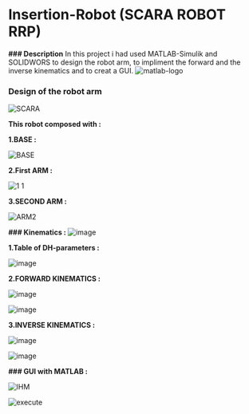 # Insertion-Robot (SCARA ROBOT RRP)

**### Description**
In this project i had used MATLAB-Simulik and SOLIDWORS to design the robot arm, to impliment the forward and the inverse kinematics and to creat a GUI.
![matlab-logo](https://user-images.githubusercontent.com/39106620/66839852-ff422500-ef5e-11e9-821a-8df84c1305cb.jpg)

### Design of the robot arm
  ![SCARA](https://user-images.githubusercontent.com/39106620/66840065-5ea03500-ef5f-11e9-9951-862b55b3f1b0.PNG)

**This robot composed with :**

**1.BASE :**

![BASE](https://user-images.githubusercontent.com/39106620/66840306-bfc80880-ef5f-11e9-899c-87e4c52de2e3.PNG)

**2.First ARM :**

![1 1](https://user-images.githubusercontent.com/39106620/66840499-11709300-ef60-11e9-8db5-5406f2a14126.PNG)

**3.SECOND ARM :**

![ARM2](https://user-images.githubusercontent.com/39106620/66840545-2816ea00-ef60-11e9-94fe-5457117ec577.PNG)

**### Kinematics :**
![image](https://user-images.githubusercontent.com/39106620/66840758-7330fd00-ef60-11e9-8da4-1e9bd6b2fadd.png)

**1.Table of DH-parameters :**

![image](https://user-images.githubusercontent.com/39106620/66840916-b7bc9880-ef60-11e9-82d2-dc73bcf62100.png)

**2.FORWARD KINEMATICS :**

![image](https://user-images.githubusercontent.com/39106620/66841074-079b5f80-ef61-11e9-9285-93b339371ec0.png)

![image](https://user-images.githubusercontent.com/39106620/66841143-239f0100-ef61-11e9-8f0d-18b3af04c285.png)

**3.INVERSE KINEMATICS :**

![image](https://user-images.githubusercontent.com/39106620/66841810-22220880-ef62-11e9-8c88-0f002cc67747.png)

![image](https://user-images.githubusercontent.com/39106620/66841761-13d3ec80-ef62-11e9-847e-3478b3cedf71.png)

**### GUI with MATLAB :**

![IHM](https://user-images.githubusercontent.com/39106620/66841953-5990b500-ef62-11e9-959e-4ac9a2f069a6.PNG)

![execute](https://user-images.githubusercontent.com/39106620/66841961-5c8ba580-ef62-11e9-8345-0d222bba61a3.PNG)
